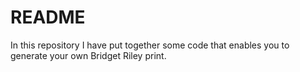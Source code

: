 # README
In this repository I have put together some code that enables you to generate your own Bridget Riley print.

